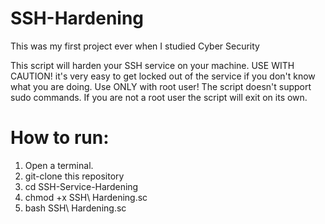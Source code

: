# SSH-Hardening
This was my first project ever when I studied Cyber Security

This script will harden your SSH service on your machine.
USE WITH CAUTION! it's very easy to get locked out of the service if you don't know what you are doing.
Use ONLY with root user! The script doesn't support sudo commands.
If you are not a root user the script will exit on its own.


# How to run:
1. Open a terminal.
2. git-clone this repository
3. cd SSH-Service-Hardening
4. chmod +x SSH\ Hardening.sc
5. bash SSH\ Hardening.sc
